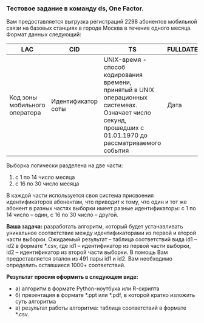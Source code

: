 ### Тестовое задание в команду ds, One Factor.

Вам предоставляется выгрузка регистраций 2298 абонентов мобильной связи на базовых станциях в городе Москва в течение одного месяца. Формат данных следующий:

| LAC  | CID | TS  | FULLDATE | HASH_ID |
| ---- | --- | --- | -------- | ------- |
| Код зоны мобильного оператора  | Идентификатор соты  | UNIX-время - способ кодирования времени, принятый в UNIX операционных системеах. Означает число секунд, прошедших с 01.01.1970 до рассматриваемого события  |  Дата  |  Идентификатор абонента мобильной связи  |

Выборка логически разделена на две части: 
1) с 1 по 14 число месяца
2) c 16 по 30 число месяца

В каждой части используется своя система присвоения идентификаторов абонентам, что приводит к тому, что один и тот же абонент в разных частях выборки имеет разные идентификаторы: с 1 по 14 число – один, с 16 по 30 число – другой.

**Ваша задача:**
разработать алгоритм, который будет устанавливать уникальное соответствие между идентификаторами из первой и второй части выборки. Ожидаемый результат – таблица соответствий вида id1 – id2 в формате *.csv, где id1 – идентификатор из первой части выборки, id2 – идентификатор из второй части выборки. В помощь Вам предоставляется эталон из 491 пары id1 и id2. Вам необходимо определить оставшиеся 1000+ соответствий.

**Результат просим оформить в следующем виде:**
* а) алгоритм в формате Python-ноутбука или R-скрипта
* б) презентация в формате *.ppt или *.pdf, в которой кратко изложить суть алгоритма
* в) результат работы алгоритма: таблица соответствий в формате *.csv.
